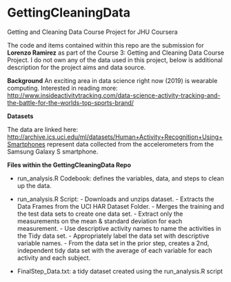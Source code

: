 # GettingCleaningData


Getting and Cleaning Data Course Project for JHU Coursera 

The code and items contained within this repo are the submission for **Lorenzo Ramirez** as part of the Course 3: Getting and Cleaning Data Course Project. I do not own any of the data used in this project, below is additional description for the project aims and data source. 


**Background**
An exciting area in data science right now (2019) is wearable computing.
Interested in reading more: 
  http://www.insideactivitytracking.com/data-science-activity-tracking-and-the-battle-for-the-worlds-top-sports-brand/


**Datasets**


The data are linked here: http://archive.ics.uci.edu/ml/datasets/Human+Activity+Recognition+Using+Smartphones
represent data collected from the accelerometers from the Samsung Galaxy S smartphone. 


**Files within the GettingCleaningData Repo**


- run_analysis.R Codebook: defines the variables, data, and steps to clean up the data.


- run_analysis.R Script: 
        - Downloads and unzips dataset.
        - Extracts the Data Frames from the UCI HAR Dataset Folder.
        - Merges the training and the test data sets to create one data set.
        - Extract only the measurements on the mean & standard deviation for each measurement.
        - Use descriptive activity names to name the activities in the Tidy data set.
        - Appropriately label the data set with descriptive variable names.
        - From the data set in the prior step, creates a 2nd, independent tidy data set with the average of each variable for           each activity and each subject.
        
- FinalStep_Data.txt: a tidy dataset created using the run_analysis.R script
